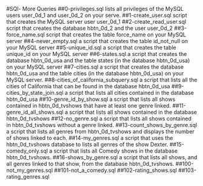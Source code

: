 #SQl- More Queries
##0-privileges.sql
lists all privileges of the MySQL users user_0d_1 and user_0d_2 on your serve.
##1-create_user.sql
script that creates the MySQL server user user_0d_1
##2-create_read_user.sql
script that creates the database hbtn_0d_2 and the user user_0d_2
##3-force_name.sql
script that creates the table force_name on your MySQL server
##4-never_empty.sql
a script that creates the table id_not_null on your MySQL server
##5-unique_id.sql
a script that creates the table unique_id on your MySQL server
##6-states.sql
a script that creates the database hbtn_0d_usa and the table states (in the database hbtn_0d_usa) on your MySQL server
##7-cities.sql
a script that creates the database hbtn_0d_usa and the table cities (in the database hbtn_0d_usa) on your MySQL server.
##8-cities_of_california_subquery.sql
a script that lists all the cities of California that can be found in the database hbtn_0d_usa
##9-cities_by_state_join.sql
a script that lists all cities contained in the database hbtn_0d_usa
##10-genre_id_by_show.sql
a script that lists all shows contained in hbtn_0d_tvshows that have at least one genre linked.
##11-genre_id_all_shows.sql
a script that lists all shows contained in the database hbtn_0d_tvshows
##12-no_genre.sql
a script that lists all shows contained in hbtn_0d_tvshows without a genre linked. 
##13-count_shows_by_genre.sql
a script that lists all genres from hbtn_0d_tvshows and displays the number of shows linked to each.
##14-my_genres.sql
a script that uses the hbtn_0d_tvshows database to lists all genres of the show Dexter.
##15-comedy_only.sql
a script that lists all Comedy shows in the database hbtn_0d_tvshows.
##16-shows_by_genre.sql
 a script that lists all shows, and all genres linked to that show, from the database hbtn_0d_tvshows.
##100-not_my_genres.sql
##101-not_a_comedy.sql
##102-rating_shows.sql
##103-rating_genres.sql

